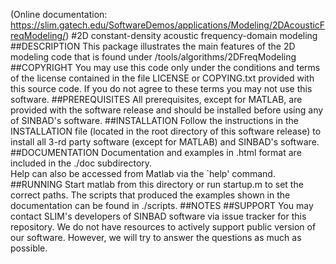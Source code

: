 (Online documentation: <https://slim.gatech.edu/SoftwareDemos/applications/Modeling/2DAcousticFreqModeling/>)
#2D constant-density acoustic frequency-domain modeling
##DESCRIPTION
This package illustrates the main features of the 2D modeling code
    that is found under /tools/algorithms/2DFreqModeling
##COPYRIGHT
You may use this code only under the conditions and terms of the
    license contained in the file LICENSE or COPYING.txt provided with
    this source code. If you do not agree to these terms you may not
    use this software.
##PREREQUISITES
All prerequisites, except for MATLAB, are provided with the
    software release and should be installed before using any of
    SINBAD's software.
##INSTALLATION
Follow the instructions in the INSTALLATION file (located in the
    root directory of this software release) to install all 3-rd party
    software (except for MATLAB) and SINBAD's software.
##DOCUMENTATION
Documentation and examples in .html format are included in the ./doc subdirectory.<br />
Help can also be accessed from Matlab via the `help' command.
##RUNNING
Start matlab from this directory or run startup.m to set the correct paths. 
    The scripts that produced the examples shown in the documentation can be found in ./scripts. 
##NOTES
##SUPPORT
 You may contact SLIM's developers of SINBAD software via issue tracker for this repository. We do not have resources to actively support public version of our software. However, we will try to answer the questions as much as possible.
